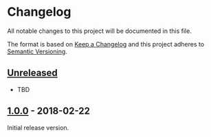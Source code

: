# Changelog
All notable changes to this project will be documented in this file.

The format is based on [Keep a Changelog](http://keepachangelog.com/en/1.0.0/)
and this project adheres to [Semantic Versioning](http://semver.org/spec/v2.0.0.html).

## [Unreleased]
- TBD

## [1.0.0] - 2018-02-22
Initial release version.


[Unreleased]: https://github.com/spindance/renesas.cloud-toolbox/compare/master...develop
[1.0.0]: https://github.com/spindance/renesas.cloud-toolbox/releases/tag/v1.0.0
